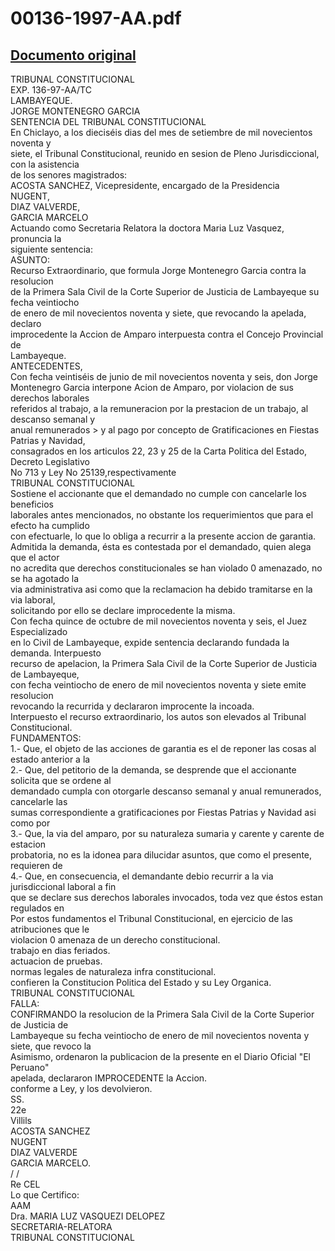 
00136-1997-AA.pdf
=================
  
[Documento original](https://tc.gob.pe/jurisprudencia/1997/00136-1997-AA.pdf)  
---  
TRIBUNAL CONSTITUCIONAL  
EXP. 136-97-AA/TC  
LAMBAYEQUE.  
JORGE MONTENEGRO GARCIA  
SENTENCIA DEL TRIBUNAL CONSTITUCIONAL  
En Chiclayo, a los dieciséis dias del mes de setiembre de mil novecientos noventa y  
siete, el Tribunal Constitucional, reunido en sesion de Pleno Jurisdiccional, con la asistencia  
de los senores magistrados:  
ACOSTA SANCHEZ, Vicepresidente, encargado de la Presidencia  
NUGENT,  
DIAZ VALVERDE,  
GARCIA MARCELO  
Actuando como Secretaria Relatora la doctora Maria Luz Vasquez, pronuncia la  
siguiente sentencia:  
ASUNTO:  
Recurso Extraordinario, que formula Jorge Montenegro Garcia contra la resolucion  
de la Primera Sala Civil de la Corte Superior de Justicia de Lambayeque su fecha veintiocho  
de enero de mil novecientos noventa y siete, que revocando la apelada, declaro  
improcedente la Accion de Amparo interpuesta contra el Concejo Provincial de  
Lambayeque.  
ANTECEDENTES,  
Con fecha veintiséis de junio de mil novecientos noventa y seis, don Jorge  
Montenegro Garcia interpone Acion de Amparo, por violacion de sus derechos laborales  
referidos al trabajo, a la remuneracion por la prestacion de un trabajo, al descanso semanal y  
anual remunerados > y al pago por concepto de Gratificaciones en Fiestas Patrias y Navidad,  
consagrados en los articulos 22, 23 y 25 de la Carta Politica del Estado, Decreto Legislativo  
No 713 y Ley No 25139,respectivamente  
TRIBUNAL CONSTITUCIONAL  
Sostiene el accionante que el demandado no cumple con cancelarle los beneficios  
laborales antes mencionados, no obstante los requerimientos que para el efecto ha cumplido  
con efectuarle, lo que lo obliga a recurrir a la presente accion de garantia.  
Admitida la demanda, ésta es contestada por el demandado, quien alega que el actor  
no acredita que derechos constitucionales se han violado 0 amenazado, no se ha agotado la  
via administrativa asi como que la reclamacion ha debido tramitarse en la via laboral,  
solicitando por ello se declare improcedente la misma.  
Con fecha quince de octubre de mil novecientos noventa y seis, el Juez Especializado  
en lo Civil de Lambayeque, expide sentencia declarando fundada la demanda. Interpuesto  
recurso de apelacion, la Primera Sala Civil de la Corte Superior de Justicia de Lambayeque,  
con fecha veintiocho de enero de mil novecientos noventa y siete emite resolucion  
revocando la recurrida y declararon improcente la incoada.  
Interpuesto el recurso extraordinario, los autos son elevados al Tribunal  
Constitucional.  
FUNDAMENTOS:  
1.- Que, el objeto de las acciones de garantia es el de reponer las cosas al estado anterior a la  
2.- Que, del petitorio de la demanda, se desprende que el accionante solicita que se ordene al  
demandado cumpla con otorgarle descanso semanal y anual remunerados, cancelarle las  
sumas correspondiente a gratificaciones por Fiestas Patrias y Navidad asi como por  
3.- Que, la via del amparo, por su naturaleza sumaria y carente y carente de estacion  
probatoria, no es la idonea para dilucidar asuntos, que como el presente, requieren de  
4.- Que, en consecuencia, el demandante debio recurrir a la via jurisdiccional laboral a fin  
que se declare sus derechos laborales invocados, toda vez que éstos estan regulados en  
Por estos fundamentos el Tribunal Constitucional, en ejercicio de las atribuciones que le  
violacion 0 amenaza de un derecho constitucional.  
trabajo en dias feriados.  
actuacion de pruebas.  
normas legales de naturaleza infra constitucional.  
confieren la Constitucion Politica del Estado y su Ley Organica.  
TRIBUNAL CONSTITUCIONAL  
FALLA:  
CONFIRMANDO la resolucion de la Primera Sala Civil de la Corte Superior de Justicia de  
Lambayeque su fecha veintiocho de enero de mil novecientos noventa y siete, que revoco la  
Asimismo, ordenaron la publicacion de la presente en el Diario Oficial "El Peruano"  
apelada, declararon IMPROCEDENTE la Accion.  
conforme a Ley, y los devolvieron.  
SS.  
22e  
Villils  
ACOSTA SANCHEZ  
NUGENT  
DIAZ VALVERDE  
GARCIA MARCELO.  
/ /  
Re CEL  
Lo que Certifico:  
AAM  
Dra. MARIA LUZ VASQUEZI DELOPEZ  
SECRETARIA-RELATORA  
TRIBUNAL CONSTITUCIONAL